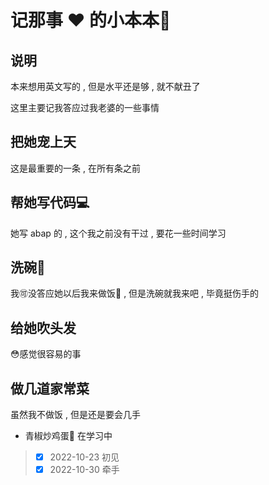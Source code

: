 # 记那事 :heart: 的小本本:notebook:
## 说明
本来想用英文写的 , 但是水平还是够 , 就不献丑了

这里主要记我答应过我老婆的一些事情

## 把她宠上天
这是最重要的一条 , 在所有条之前

## 帮她写代码:computer:
她写 abap 的 , 这个我之前没有干过 , 要花一些时间学习

## 洗碗:rice:
我:accept:没答应她以后我来做饭:rice_ball: , 但是洗碗就我来吧 , 毕竟挺伤手的

## 给她吹头发
:flushed:感觉很容易的事

## 做几道家常菜
虽然我不做饭 , 但是还是要会几手
+ 青椒炒鸡蛋:egg: 在学习中



> - [x] 2022-10-23 初见
> - [x] 2022-10-30 牵手